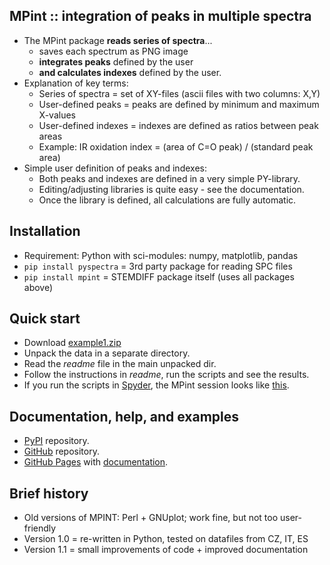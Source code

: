 MPint :: integration of peaks in multiple spectra
-------------------------------------------------
* The MPint package **reads series of spectra**...
	* saves each spectrum as PNG image
	* **integrates peaks** defined by the user
	* **and calculates indexes** defined by the user.
* Explanation of key terms:
	* Series of spectra = set of XY-files (ascii files with two columns: X,Y)
	* User-defined peaks = peaks are defined by minimum and maximum X-values
	* User-defined indexes = indexes are defined as ratios between peak areas
	* Example: IR oxidation index = (area of C=O peak) / (standard peak area)
* Simple user definition of peaks and indexes:
	* Both peaks and indexes are defined in a very simple PY-library.
    * Editing/adjusting libraries is quite easy - see the documentation.
	* Once the library is defined, all calculations are fully automatic.

Installation
------------
* Requirement: Python with sci-modules: numpy, matplotlib, pandas
* `pip install pyspectra` = 3rd party package for reading SPC files 
* `pip install mpint` = STEMDIFF package itself (uses all packages above)


Quick start
-----------
* Download [example1.zip](https://www.dropbox.com/scl/fo/7axsdxnw03us29r8r0p5w/h?rlkey=l2hs3948fi2u9olcxxnysswrd&dl=0)
* Unpack the data in a separate directory.
* Read the *readme* file in the main unpacked dir.
* Follow the instructions in *readme*, run the scripts and see the results.
* If you run the scripts in
  [Spyder](https://www.spyder-ide.org),
  the MPint session looks like
  [this](https://mirekslouf.github.io/mpint/docs/assets/spyder_prinscreen.png).

Documentation, help, and examples
---------------------------------
* [PyPI](https://pypi.org/project/mpint) repository.
* [GitHub](https://github.com/mirekslouf/mpint) repository.
* [GitHub Pages](https://mirekslouf.github.io/mpint/)
  with [documentation](https://mirekslouf.github.io/mpint/docs).

Brief history
-------------
* Old versions of MPINT: Perl + GNUplot; work fine, but not too user-friendly 
* Version 1.0 = re-written in Python, tested on datafiles from CZ, IT, ES
* Version 1.1 = small improvements of code + improved documentation

